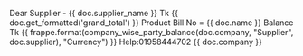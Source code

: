 Dear Supplier - {{ doc.supplier_name }}
Tk {{ doc.get_formatted('grand_total') }} Product Bill No = {{ doc.name }} Balance Tk {{ frappe.format(company_wise_party_balance(doc.company, "Supplier", doc.supplier), "Currency") }}
Help:01958444702
{{ doc.company }}